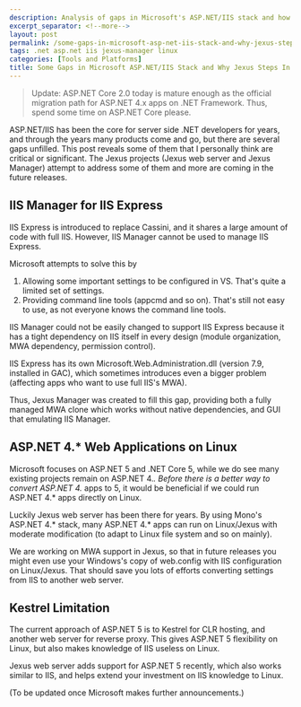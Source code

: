 ```yaml
---
description: Analysis of gaps in Microsoft's ASP.NET/IIS stack and how Jexus Manager and Jexus web server provide solutions for IIS Express management and ASP.NET on Linux.
excerpt_separator: <!--more-->
layout: post
permalink: /some-gaps-in-microsoft-asp-net-iis-stack-and-why-jexus-steps-in-for-the-community-e5a6f79fec99
tags: .net asp.net iis jexus-manager linux
categories: [Tools and Platforms]
title: Some Gaps in Microsoft ASP.NET/IIS Stack and Why Jexus Steps In for The Community
---
```

> Update: ASP.NET Core 2.0 today is mature enough as the official migration path for ASP.NET 4.x apps on .NET Framework. Thus, spend some time on ASP.NET Core please.

ASP.NET/IIS has been the core for server side .NET developers for years, and through the years many products come and go, but there are several gaps unfilled. This post reveals some of them that I personally think are critical or significant. The Jexus projects (Jexus web server and Jexus Manager) attempt to address some of them and more are coming in the future releases.
<!--more-->

## IIS Manager for IIS Express

IIS Express is introduced to replace Cassini, and it shares a large amount of code with full IIS. However, IIS Manager cannot be used to manage IIS Express.

Microsoft attempts to solve this by

1. Allowing some important settings to be configured in VS. That's quite a limited set of settings.
1. Providing command line tools (appcmd and so on). That's still not easy to use, as not everyone knows the command line tools.

IIS Manager could not be easily changed to support IIS Express because it has a tight dependency on IIS itself in every design (module organization, MWA dependency, permission control).

IIS Express has its own Microsoft.Web.Administration.dll (version 7.9, installed in GAC), which sometimes introduces even a bigger problem (affecting apps who want to use full IIS's MWA).

Thus, Jexus Manager was created to fill this gap, providing both a fully managed MWA clone which works without native dependencies, and GUI that emulating IIS Manager.

## ASP.NET 4.* Web Applications on Linux

Microsoft focuses on ASP.NET 5 and .NET Core 5, while we do see many existing projects remain on ASP.NET 4.*. Before there is a better way to convert ASP.NET 4.* apps to 5, it would be beneficial if we could run ASP.NET 4.* apps directly on Linux.

Luckily Jexus web server has been there for years. By using Mono's ASP.NET 4.* stack, many ASP.NET 4.* apps can run on Linux/Jexus with moderate modification (to adapt to Linux file system and so on mainly).

We are working on MWA support in Jexus, so that in future releases you might even use your Windows's copy of web.config with IIS configuration on Linux/Jexus. That should save you lots of efforts converting settings from IIS to another web server.

## Kestrel Limitation

The current approach of ASP.NET 5 is to Kestrel for CLR hosting, and another web server for reverse proxy. This gives ASP.NET 5 flexibility on Linux, but also makes knowledge of IIS useless on Linux.

Jexus web server adds support for ASP.NET 5 recently, which also works similar to IIS, and helps extend your investment on IIS knowledge to Linux.

(To be updated once Microsoft makes further announcements.)
